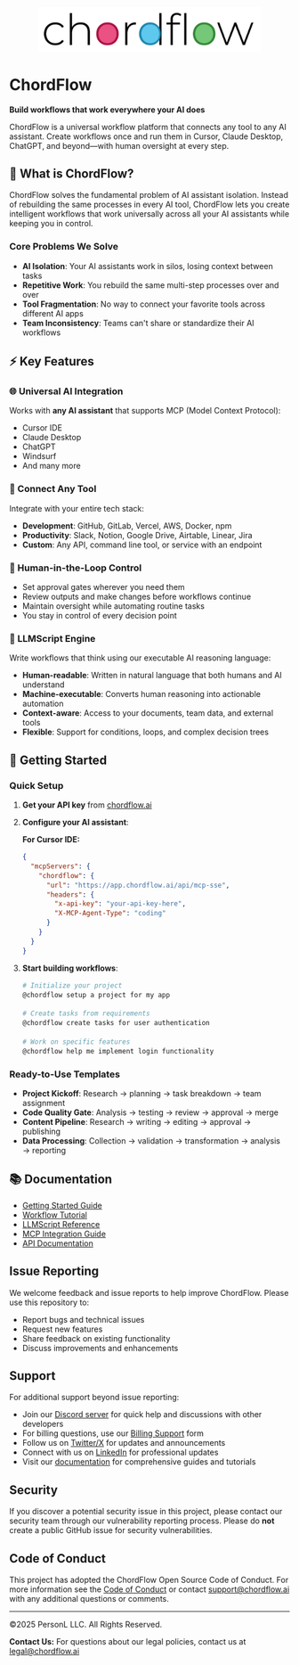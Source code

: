 <div align="center">
  <picture>
    <source media="(prefers-color-scheme: dark)" srcset="assets/chordflow-wordmark-white.png">
    <source media="(prefers-color-scheme: light)" srcset="assets/chordflow-wordmark-full.png">
    <img src="assets/chordflow-wordmark-full.png" alt="ChordFlow" width="400"/>
  </picture>
</div>

# ChordFlow

**Build workflows that work everywhere your AI does**

ChordFlow is a universal workflow platform that connects any tool to any AI assistant. Create workflows once and run them in Cursor, Claude Desktop, ChatGPT, and beyond—with human oversight at every step.

## 🚀 What is ChordFlow?

ChordFlow solves the fundamental problem of AI assistant isolation. Instead of rebuilding the same processes in every AI tool, ChordFlow lets you create intelligent workflows that work universally across all your AI assistants while keeping you in control.

### Core Problems We Solve
- **AI Isolation**: Your AI assistants work in silos, losing context between tasks
- **Repetitive Work**: You rebuild the same multi-step processes over and over
- **Tool Fragmentation**: No way to connect your favorite tools across different AI apps
- **Team Inconsistency**: Teams can't share or standardize their AI workflows

## ⚡ Key Features

### 🌐 Universal AI Integration
Works with **any AI assistant** that supports MCP (Model Context Protocol):
- Cursor IDE
- Claude Desktop
- ChatGPT
- Windsurf
- And many more

### 🔧 Connect Any Tool
Integrate with your entire tech stack:
- **Development**: GitHub, GitLab, Vercel, AWS, Docker, npm
- **Productivity**: Slack, Notion, Google Drive, Airtable, Linear, Jira
- **Custom**: Any API, command line tool, or service with an endpoint

### 👤 Human-in-the-Loop Control
- Set approval gates wherever you need them
- Review outputs and make changes before workflows continue
- Maintain oversight while automating routine tasks
- You stay in control of every decision point

### 🧠 LLMScript Engine
Write workflows that think using our executable AI reasoning language:
- **Human-readable**: Written in natural language that both humans and AI understand
- **Machine-executable**: Converts human reasoning into actionable automation
- **Context-aware**: Access to your documents, team data, and external tools
- **Flexible**: Support for conditions, loops, and complex decision trees

## 🚀 Getting Started

### Quick Setup

1. **Get your API key** from [chordflow.ai](https://chordflow.ai)

2. **Configure your AI assistant**:

   **For Cursor IDE:**
   ```json
   {
     "mcpServers": {
       "chordflow": {
         "url": "https://app.chordflow.ai/api/mcp-sse",
         "headers": {
           "x-api-key": "your-api-key-here",
           "X-MCP-Agent-Type": "coding"
         }
       }
     }
   }
   ```

3. **Start building workflows**:
   ```bash
   # Initialize your project
   @chordflow setup a project for my app

   # Create tasks from requirements
   @chordflow create tasks for user authentication

   # Work on specific features
   @chordflow help me implement login functionality
   ```

### Ready-to-Use Templates
- **Project Kickoff**: Research → planning → task breakdown → team assignment
- **Code Quality Gate**: Analysis → testing → review → approval → merge
- **Content Pipeline**: Research → writing → editing → approval → publishing
- **Data Processing**: Collection → validation → transformation → analysis → reporting

## 📚 Documentation

- [Getting Started Guide](https://www.chordflow.ai/docs)
- [Workflow Tutorial](https://www.chordflow.ai/docs)
- [LLMScript Reference](https://www.chordflow.ai/docs)
- [MCP Integration Guide](https://www.chordflow.ai/docs)
- [API Documentation](https://www.chordflow.ai/docs)

## Issue Reporting

We welcome feedback and issue reports to help improve ChordFlow. Please use this repository to:

* Report bugs and technical issues
* Request new features
* Share feedback on existing functionality
* Discuss improvements and enhancements

## Support

For additional support beyond issue reporting:

* Join our [Discord server](https://discord.gg/a5rSGm8Q) for quick help and discussions with other developers
* For billing questions, use our [Billing Support](https://www.chordflow.ai/billing-support) form
* Follow us on [Twitter/X](https://x.com/chordflowai) for updates and announcements
* Connect with us on [LinkedIn](https://linkedin.com/company/chordflow) for professional updates
* Visit our [documentation](https://www.chordflow.ai/docs) for comprehensive guides and tutorials

## Security

If you discover a potential security issue in this project, please contact our security team through our vulnerability reporting process. Please do **not** create a public GitHub issue for security vulnerabilities.

## Code of Conduct

This project has adopted the ChordFlow Open Source Code of Conduct. For more information see the [Code of Conduct](CODE_OF_CONDUCT.md) or contact support@chordflow.ai with any additional questions or comments.

---

©2025 PersonL LLC. All Rights Reserved.

**Contact Us:** For questions about our legal policies, contact us at legal@chordflow.ai
